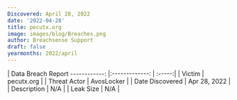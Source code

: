 ```yaml
---
Discovered: April 28, 2022
date: '2022-04-28'
title: pecutx.org
image: images/blog/Breaches.png
author: Breachsense Support
draft: false
yearmonths: 2022/april
---
```



| Data Breach Report
------------:   |:-------------:    | :-----:|
| Victim    | pecutx.org      | 
| Threat Actor    | AvosLocker      | 
| Date Discovered    | Apr 28, 2022      | 
| Description    | N/A      | 
| Leak Size    | N/A      | 

